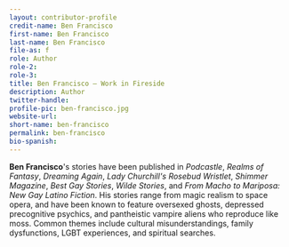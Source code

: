 ```yaml
---
layout: contributor-profile
credit-name: Ben Francisco
first-name: Ben Francisco
last-name: Ben Francisco
file-as: f
role: Author
role-2:
role-3:
title: Ben Francisco — Work in Fireside
description: Author
twitter-handle:
profile-pic: ben-francisco.jpg
website-url:
short-name: ben-francisco
permalink: ben-francisco
bio-spanish:
---
```

**Ben Francisco**'s stories have been published in _Podcastle_, _Realms of Fantasy_, _Dreaming Again_, _Lady Churchill's Rosebud Wristlet_, _Shimmer Magazine_, _Best Gay Stories_, _Wilde Stories_, and _From Macho to Mariposa: New Gay Latino Fiction_.
His stories range from magic realism to space opera, and have been known to feature oversexed ghosts, depressed precognitive psychics, and pantheistic vampire aliens who reproduce like moss. Common themes include cultural misunderstandings, family dysfunctions, LGBT experiences, and spiritual searches.
